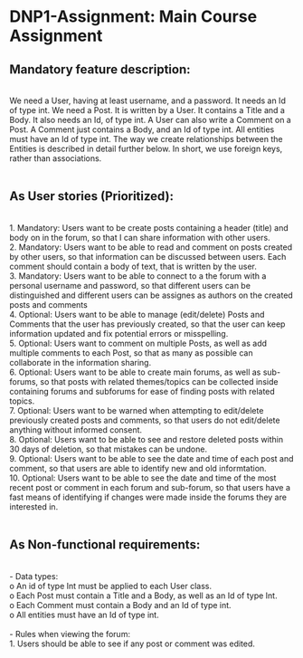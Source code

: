 # DNP1-Assignment: Main Course Assignment


<h2><b>Mandatory feature description</b>:</h2><br />
We need a User, having at least username, and a password. It needs an Id of type int. We need a Post. It is written by a User. It contains a Title and a Body. It also needs an Id, of type int. A User can also write a Comment on a Post. A Comment just contains a Body, and an Id of type int.
All entities must have an Id of type int. The way we create relationships between the Entities is described in detail further below. In short, we use foreign keys, rather than associations.
<br /><br />
<h2><b>As User stories (Prioritized):</b></h2><br />
  1.	Mandatory: Users want to be create posts containing a header (title) and body on in the forum, so that I can share information with other users.<br />
  2.	Mandatory: Users want to be able to read and comment on posts created by other users, so that information can be discussed between users. Each comment should contain a body of text, that is written by the user.<br />
  3.	Mandatory: Users want to be able to connect to a the forum with a personal username and password, so that different users can be distinguished and different users can be assignes as authors on the created posts and comments<br />
  4.	Optional: Users want to be able to manage (edit/delete) Posts and Comments that the user has previously created, so that the user can keep information updated and fix potential errors or misspelling.<br />
  5.	Optional: Users want to comment on multiple Posts, as well as add multiple comments to each Post, so that as many as possible can collaborate in the information sharing.<br />
  6.  Optional: Users want to be able to create main forums, as well as sub-forums, so that posts with related themes/topics can be collected inside containing forums and subforums for ease of finding posts with related topics.<br />
  7.  Optional: Users want to be warned when attempting to edit/delete previously created posts and comments, so that users do not edit/delete anything without informed consent.<br />
  8.  Optional: Users want to be able to see and restore deleted posts within 30 days of deletion, so that mistakes can be undone.<br />
  9.  Optional: Users want to be able to see the date and time of each post and comment, so that users are able to identify new and old informtation.<br />
  10.  Optional: Users want to be able to see the date and time of the most recent post or comment in each forum and sub-forum, so that users have a fast means of identifying if changes were made inside the forums they are interested in.<br />
<br />
<h2><b>As Non-functional requirements:</b></h2><br />
-	Data types:<br />
  o	An id of type Int must be applied to each User class.<br />
  o	Each Post must contain a Title and a Body, as well as an Id of type Int.<br />
  o	Each Comment must contain a Body and an Id of type int.<br />
  o	All entities must have an Id of type int.<br /><br />
- Rules when viewing the forum:<br />
  1.	Users should be able to see if any post or comment was edited.<br />
